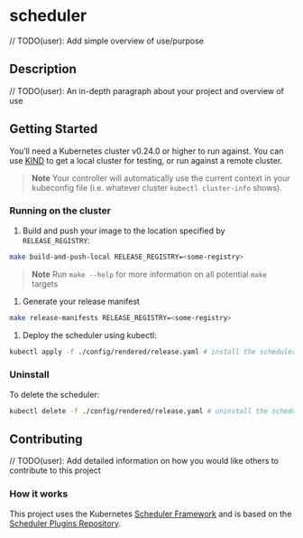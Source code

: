 # scheduler

// TODO(user): Add simple overview of use/purpose

## Description

// TODO(user): An in-depth paragraph about your project and overview of use

## Getting Started

You’ll need a Kubernetes cluster v0.24.0 or higher to run against. You can use [KIND](https://sigs.k8s.io/kind) to get a
local cluster for testing, or run against a remote cluster.

> **Note**
Your controller will automatically use the current context in your kubeconfig file (i.e. whatever
cluster `kubectl cluster-info` shows).

### Running on the cluster

1. Build and push your image to the location specified by `RELEASE_REGISTRY`:

```sh
make build-and-push-local RELEASE_REGISTRY=<some-registry>
```

> **Note**
Run `make --help` for more information on all potential `make` targets

1. Generate your release manifest

```sh
make release-manifests RELEASE_REGISTRY=<some-registry>
```

1. Deploy the scheduler using kubectl:

```sh
kubectl apply -f ./config/rendered/release.yaml # install the scheduler
```

### Uninstall

To delete the scheduler:

```sh
kubectl delete -f ./config/rendered/release.yaml # uninstall the scheduler
```

## Contributing

// TODO(user): Add detailed information on how you would like others to contribute to this project

### How it works

This project uses the
Kubernetes [Scheduler Framework](https://kubernetes.io/docs/concepts/scheduling-eviction/scheduling-framework/)
and is based on the [Scheduler Plugins Repository](https://github.com/kubernetes-sigs/scheduler-plugins/tree/master).
